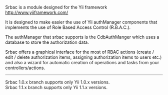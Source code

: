 Srbac is a module designed for the Yii framework http://www.yiiframework.com/

It is designed to make easier the use of Yii authManager components that implements the use of Role Based Access Control (R.B.A.C.).

The authManager that srbac supports is the CdbAuthManger which uses a database to store the authorization data.

Srbac offers a graphical interface for the most of RBAC actions (create / edit / delete authorization items, assigning authorization items to users etc.)
and also a wizard for automatic creation of operations and tasks from your controllers/actions.


---

Srbac 1.0.x branch supports only Yii 1.0.x versions.<br />
Srbac 1.1.x branch supports only Yii 1.1.x versions.<br />
